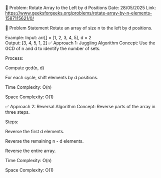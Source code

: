 📌 Problem: Rotate Array to the Left by d Positions
Date: 28/05/2025
Link: https://www.geeksforgeeks.org/problems/rotate-array-by-n-elements-1587115621/0/

🚨 Problem Statement
Rotate an array of size n to the left by d positions.

Example:
Input:  arr[] = [1, 2, 3, 4, 5], d = 2  
Output: [3, 4, 5, 1, 2]
✅ Approach 1: Juggling Algorithm
Concept: Use the GCD of n and d to identify the number of sets.

Process:

Compute gcd(n, d)

For each cycle, shift elements by d positions.

Time Complexity: O(n)

Space Complexity: O(1)

✅ Approach 2: Reversal Algorithm
Concept: Reverse parts of the array in three steps.

Steps:

Reverse the first d elements.

Reverse the remaining n - d elements.

Reverse the entire array.

Time Complexity: O(n)

Space Complexity: O(1)
